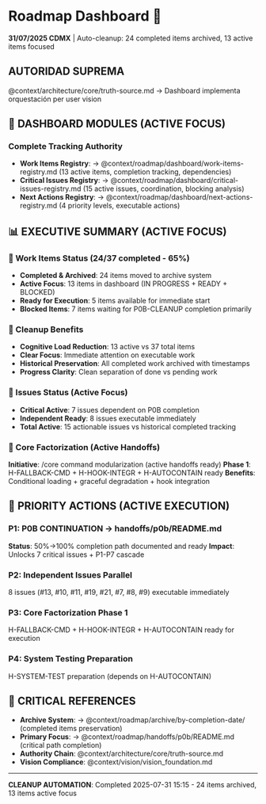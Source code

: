 # Roadmap Dashboard 🎯

**31/07/2025 CDMX** | Auto-cleanup: 24 completed items archived, 13 active items focused

## AUTORIDAD SUPREMA
@context/architecture/core/truth-source.md → Dashboard implementa orquestación per user vision

## 🚀 DASHBOARD MODULES (ACTIVE FOCUS)

### **Complete Tracking Authority** 
- **Work Items Registry**: → @context/roadmap/dashboard/work-items-registry.md (13 active items, completion tracking, dependencies)
- **Critical Issues Registry**: → @context/roadmap/dashboard/critical-issues-registry.md (15 active issues, coordination, blocking analysis)
- **Next Actions Registry**: → @context/roadmap/dashboard/next-actions-registry.md (4 priority levels, executable actions)

## 📊 EXECUTIVE SUMMARY (ACTIVE FOCUS)

### 🚀 Work Items Status (24/37 completed - 65%)
- **Completed & Archived**: 24 items moved to archive system
- **Active Focus**: 13 items in dashboard (IN PROGRESS + READY + BLOCKED)
- **Ready for Execution**: 5 items available for immediate start
- **Blocked Items**: 7 items waiting for P0B-CLEANUP completion primarily

### 🧹 Cleanup Benefits
- **Cognitive Load Reduction**: 13 active vs 37 total items
- **Clear Focus**: Immediate attention on executable work  
- **Historical Preservation**: All completed work archived with timestamps
- **Progress Clarity**: Clean separation of done vs pending work

### 🎫 Issues Status (Active Focus)
- **Critical Active**: 7 issues dependent on P0B completion
- **Independent Ready**: 8 issues executable immediately
- **Total Active**: 15 actionable issues vs historical completed tracking

### 🔧 Core Factorization (Active Handoffs)
**Initiative**: /core command modularization (active handoffs ready)
**Phase 1**: H-FALLBACK-CMD + H-HOOK-INTEGR + H-AUTOCONTAIN ready
**Benefits**: Conditional loading + graceful degradation + hook integration

## 🎯 PRIORITY ACTIONS (ACTIVE EXECUTION)

### **P1: P0B CONTINUATION** → handoffs/p0b/README.md
**Status**: 50%→100% completion path documented and ready
**Impact**: Unlocks 7 critical issues + P1-P7 cascade

### **P2: Independent Issues Parallel**
8 issues (#13, #10, #11, #19, #21, #7, #8, #9) executable immediately

### **P3: Core Factorization Phase 1**
H-FALLBACK-CMD + H-HOOK-INTEGR + H-AUTOCONTAIN ready for execution

### **P4: System Testing Preparation**
H-SYSTEM-TEST preparation (depends on H-AUTOCONTAIN)

## 🔗 CRITICAL REFERENCES
- **Archive System**: → @context/roadmap/archive/by-completion-date/ (completed items preservation)
- **Primary Focus**: → @context/roadmap/handoffs/p0b/README.md (critical path completion)
- **Authority Chain**: @context/architecture/core/truth-source.md
- **Vision Compliance**: @context/vision/vision_foundation.md

---

**CLEANUP AUTOMATION**: Completed 2025-07-31 15:15 - 24 items archived, 13 items active focus